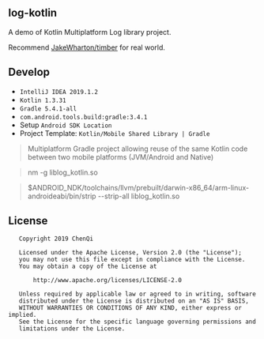 log-kotlin
--------
A demo of Kotlin Multiplatform Log library project.

Recommend [JakeWharton/timber](https://github.com/JakeWharton/timber) for real world.

Develop
--------
+ `IntelliJ IDEA 2019.1.2`
+ `Kotlin 1.3.31`
+ `Gradle 5.4.1-all`
+ `com.android.tools.build:gradle:3.4.1`
+ Setup `Android SDK Location`
+ Project Template: `Kotlin/Mobile Shared Library | Gradle`
> Multiplatform Gradle project allowing reuse of the same Kotlin code between two mobile platforms (JVM/Android and Native)


> nm -g liblog_kotlin.so

> $ANDROID_NDK/toolchains/llvm/prebuilt/darwin-x86_64/arm-linux-androideabi/bin/strip --strip-all liblog_kotlin.so

License
--------
```
   Copyright 2019 ChenQi

   Licensed under the Apache License, Version 2.0 (the "License");
   you may not use this file except in compliance with the License.
   You may obtain a copy of the License at

       http://www.apache.org/licenses/LICENSE-2.0

   Unless required by applicable law or agreed to in writing, software
   distributed under the License is distributed on an "AS IS" BASIS,
   WITHOUT WARRANTIES OR CONDITIONS OF ANY KIND, either express or implied.
   See the License for the specific language governing permissions and
   limitations under the License.

```
